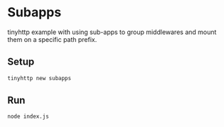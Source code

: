 # Subapps

tinyhttp example with using sub-apps to group middlewares and mount them on a specific path prefix.

## Setup

```sh
tinyhttp new subapps
```

## Run

```sh
node index.js
```

